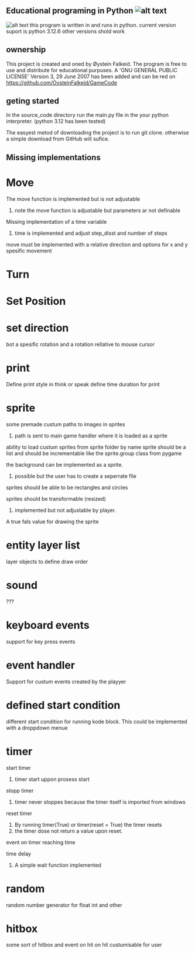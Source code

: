 ## Educational programing in Python ![alt text](https://github.com/OysteinFalkeid/GameCode/blob/main/source_code/imports/sprites/icon.png)
![alt text](https://github.com/OysteinFalkeid/GameCode/blob/main/source_code/imports/sprites/Screenshot.png)
this program is written in and runs in python.
current version suport is python 3.12.6 other versions shold work

## ownership
This project is created and oned by Øystein Falkeid.
The program is free to use and distribute for educational purpuses.
A 'GNU GENERAL PUBLIC LICENSE' Version 3, 29 June 2007 has been added and 
can be red on https://github.com/OysteinFalkeid/GameCode

## geting started
In the source_code directory run the main.py file in the your python interpreter. (python 3.12 has been tested)

The easyest metod of downloading the project is to run git clone. otherwise a simple download from GitHub will sufice.

## Missing implementations

# Move

The move function is implemented but is not adjustable
1. note the move function is adjustable but parameters ar not definable

Missing implementation of a time variable
1. time is implemented and adjust step_disst and number of steps

move must be implemented with a relative direction and options for x and y spesific movement


# Turn

# Set Position

# set direction
bot a spesific rotation and a rotation rellative to mouse cursor

# print
Define print style in think or speak
define time duration for print

# sprite
some premade custum paths to images in sprites
1. path is sent to main game handler where it is loaded as a sprite

ability to load custum sprites from sprite folder by name 
sprite should be a list and should be incrementable like the sprite.group class from pygame

the background can be implemented as a sprite.
1. possible but the user has to create a seperrate file

sprites should be able to be rectangles and circles

sprites should be transformable (resized)
1. implemented but not adjustable by player.

A true fals value for drawing the sprite

# entity layer list
layer objects to define draw order

# sound
???

# keyboard events
support for key press events

# event handler 
Support for custum events created by the playyer

# defined start condition
different start condition for running kode block. 
This could be implemented with a droppdown menue

# timer
start timer
1. timer start uppon prosess start

stopp timer
1. timer never stoppes because the timer itself is imported from windows

reset timer
1. By running timer(True) or timer(reset = True) the timer resets
2. the timer dose not return a value upon reset.

event on timer reaching time

time delay
1. A simple wait function implemented

# random
random number generator for float int and other

# hitbox
some sort of hitbox and event on hit
on hit custumisable for user








